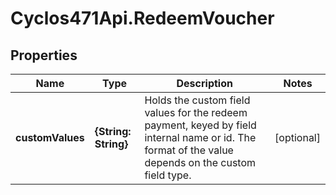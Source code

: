 # Cyclos471Api.RedeemVoucher

## Properties
Name | Type | Description | Notes
------------ | ------------- | ------------- | -------------
**customValues** | **{String: String}** | Holds the custom field values for the redeem payment, keyed by field internal name or id. The format of the value depends on the custom field type.  | [optional] 


